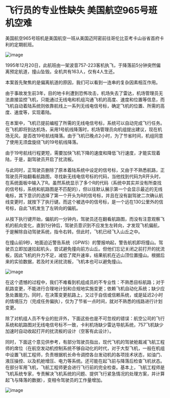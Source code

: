# 飞行员的专业性缺失 美国航空965号班机空难

美国航空965号班机是美国航空一班从美国迈阿密前往哥伦比亚考卡山谷省首府卡利的定期航班。

![image](https://github.com/user-attachments/assets/758009c3-12fd-4e44-bd48-98b7ac87ef0b)


1995年12月20日，此航班由一架波音757-223客机执飞，于降落前5分钟突然偏离预定航道，撞山坠毁。全机共有163人，仅有4人生还。

本案首先聚焦的是偏离航道的原因，我们可以看到一连串的复杂因素相互作用。

由于事故发生前3年，目的地卡利遭到恐怖攻击，机场失去了雷达，机场管理员无法直接监控飞机，只能通过无线电和机组沟通飞机的高度、速度和位置等信息，而飞机自动着陆系统则依靠航线上一系列无线电信号标，确定飞机的位置、所需的高度、速度等，实现着陆。

在本案中，飞机已提前编程了所需的无线电信号标，系统可以自动完成飞行任务。在飞机即将到达机场，采用1号航线降落时，机场管理员向机组提出建议，现在机场无风，是否改19号航线降落。由于飞机已晚点2小时，为了节省时间，机组同意了使用无须盘旋绕飞的19号航线降落。

由于19号航线行程更短，需要加快飞机下降的速度和降低飞行速度，才能实现着陆，于是，副驾驶员开启了扰流板。

与此同时，正驾驶员删除了原本着陆系统中设定的信号标，又由于不熟悉航路，正驾驶员开始翻看航路图，寻找新无线电信号标的代码，当他找到代码为R开头时，在系统面板中输入了R。虽然系统显示了多个R的代码（系统中其实并没有所查找的信号标，系统和航路图是不匹配的），但以往默认展示第一个会显示最近的无线电标，其下意识的选择了第一个开头为R的信号标，并且在没有副驾驶二次确认航线变更时，就按下了执行键。而这个被选中的信号标，是一个远在130公里外的信号标，自此飞机发生了左转向的偏航。

从按下执行键开始，偏航的一分钟内，驾驶员还在翻看航路图，而没有注意观察飞机的航向变化，直到1分钟后，驾驶员意识到不应发生左转向，才发现飞机偏航，于是解除自动驾驶系统，指令右转。但此时，飞机已经飞入山丘之中。

在撞山前9秒，地面迫近警告系统（GPWS）的警报响起，警告航机即将撞山。驾驶员立即加速拉起机头，尝试避免撞向前方山丘。但他们忘记关闭之前打开的扰流板，因此飞机的升力不足，减低了爬升速率，结果航机在近山顶位置撞山。根据后来的实验数据，若及时关闭扰流板，飞机本也可以避免撞山。

![image](https://github.com/user-attachments/assets/8bfea9fa-999f-440b-a5e2-5883bd7061fc)


在这个遗憾的过程中，我们不难看到机组成员的不专业性：不熟悉目标航路；对于航路变更，不能进行合理地计划和合规地实施变更；依赖飞机自动化系统；缺少应急处置能力。同时，在决策变更航路上，又过于自信或信赖系统，或是延迟2小时的情境压力（完成任务偏执），仅为了节省一点时间，就对不熟悉的线路进行计划变更。

除了对机组人员不专业的批评外，下面这些也是不可忽视的错误：航空公司的飞行系统和航路图对无线电信号标不一致，卡利机场缺少雷达导航系统，757飞机缺少加速时自动收起打开的扰流板的设计（空客有此设计）。

同时，下面这个意见供参考，有部分驾驶员指出，现代飞机的驾驶舱裁减飞航工程师的席位（在航空发动机控制系统不够自动化的时代，对于大型飞机，一般在机组中设置飞航工程师，负责根据机长命令调控各台发动机的各项技术状态，如油门、液压操控、以及机舱增压、电力等系统。还可能在起飞前与降落后检查飞机状态。在部分军用飞机，飞航工程师更会进行飞行前的完全检查。基本上，飞航工程师是飞机系统专家，专责解决飞机系统的问题、提供飞行紧急情况的处理方案，并计算起飞与降落的数据），变相令驾驶员的工作量增加。

![image](https://github.com/user-attachments/assets/2438322c-3bca-4947-b644-d78befa85efd)
